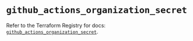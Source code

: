 # `github_actions_organization_secret`

Refer to the Terraform Registry for docs: [`github_actions_organization_secret`](https://registry.terraform.io/providers/integrations/github/6.7.3/docs/resources/actions_organization_secret).
